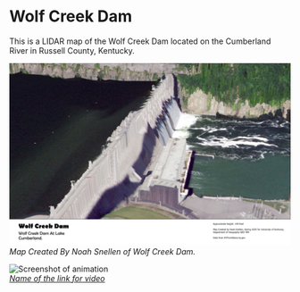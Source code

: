 # Wolf Creek Dam

This is a LIDAR map of the Wolf Creek Dam located on the Cumberland River in Russell County, Kentucky.

![LIDAR Map of Wolf Creek Dam](wcd.jpg)  
_Map Created By Noah Snellen of Wolf Creek Dam._

![Screenshot of animation](animation.png)  
_[Name of the link for video](https://www.youtube.com/watch?v=nFV8ftGN0aM)_